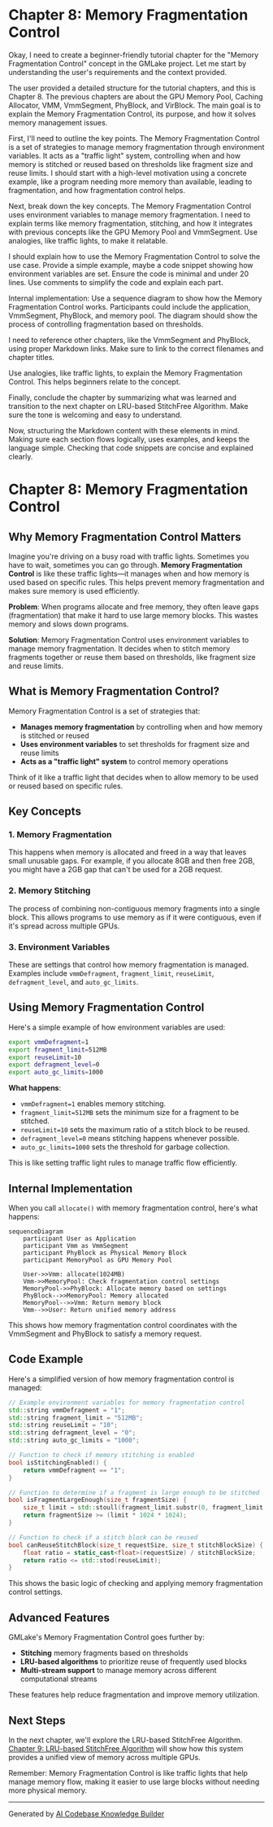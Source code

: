 # Chapter 8: Memory Fragmentation Control


<think>
Okay, I need to create a beginner-friendly tutorial chapter for the "Memory Fragmentation Control" concept in the GMLake project. Let me start by understanding the user's requirements and the context provided.

The user provided a detailed structure for the tutorial chapters, and this is Chapter 8. The previous chapters are about the GPU Memory Pool, Caching Allocator, VMM, VmmSegment, PhyBlock, and VirBlock. The main goal is to explain the Memory Fragmentation Control, its purpose, and how it solves memory management issues.

First, I'll need to outline the key points. The Memory Fragmentation Control is a set of strategies to manage memory fragmentation through environment variables. It acts as a "traffic light" system, controlling when and how memory is stitched or reused based on thresholds like fragment size and reuse limits. I should start with a high-level motivation using a concrete example, like a program needing more memory than available, leading to fragmentation, and how fragmentation control helps.

Next, break down the key concepts. The Memory Fragmentation Control uses environment variables to manage memory fragmentation. I need to explain terms like memory fragmentation, stitching, and how it integrates with previous concepts like the GPU Memory Pool and VmmSegment. Use analogies, like traffic lights, to make it relatable.

I should explain how to use the Memory Fragmentation Control to solve the use case. Provide a simple example, maybe a code snippet showing how environment variables are set. Ensure the code is minimal and under 20 lines. Use comments to simplify the code and explain each part.

Internal implementation: Use a sequence diagram to show how the Memory Fragmentation Control works. Participants could include the application, VmmSegment, PhyBlock, and memory pool. The diagram should show the process of controlling fragmentation based on thresholds.

I need to reference other chapters, like the VmmSegment and PhyBlock, using proper Markdown links. Make sure to link to the correct filenames and chapter titles.

Use analogies, like traffic lights, to explain the Memory Fragmentation Control. This helps beginners relate to the concept.

Finally, conclude the chapter by summarizing what was learned and transition to the next chapter on LRU-based StitchFree Algorithm. Make sure the tone is welcoming and easy to understand.

Now, structuring the Markdown content with these elements in mind. Making sure each section flows logically, uses examples, and keeps the language simple. Checking that code snippets are concise and explained clearly.
</think>

# Chapter 8: Memory Fragmentation Control

## Why Memory Fragmentation Control Matters

Imagine you're driving on a busy road with traffic lights. Sometimes you have to wait, sometimes you can go through. **Memory Fragmentation Control** is like these traffic lights—it manages when and how memory is used based on specific rules. This helps prevent memory fragmentation and makes sure memory is used efficiently.

**Problem**: When programs allocate and free memory, they often leave gaps (fragmentation) that make it hard to use large memory blocks. This wastes memory and slows down programs.

**Solution**: Memory Fragmentation Control uses environment variables to manage memory fragmentation. It decides when to stitch memory fragments together or reuse them based on thresholds, like fragment size and reuse limits.

## What is Memory Fragmentation Control?

Memory Fragmentation Control is a set of strategies that:
- **Manages memory fragmentation** by controlling when and how memory is stitched or reused
- **Uses environment variables** to set thresholds for fragment size and reuse limits
- **Acts as a "traffic light" system** to control memory operations

Think of it like a traffic light that decides when to allow memory to be used or reused based on specific rules.

## Key Concepts

### 1. Memory Fragmentation
This happens when memory is allocated and freed in a way that leaves small unusable gaps. For example, if you allocate 8GB and then free 2GB, you might have a 2GB gap that can't be used for a 2GB request.

### 2. Memory Stitching
The process of combining non-contiguous memory fragments into a single block. This allows programs to use memory as if it were contiguous, even if it's spread across multiple GPUs.

### 3. Environment Variables
These are settings that control how memory fragmentation is managed. Examples include `vmmDefragment`, `fragment_limit`, `reuseLimit`, `defragment_level`, and `auto_gc_limits`.

## Using Memory Fragmentation Control

Here's a simple example of how environment variables are used:

```bash
export vmmDefragment=1
export fragment_limit=512MB
export reuseLimit=10
export defragment_level=0
export auto_gc_limits=1000
```

**What happens**:
- `vmmDefragment=1` enables memory stitching.
- `fragment_limit=512MB` sets the minimum size for a fragment to be stitched.
- `reuseLimit=10` sets the maximum ratio of a stitch block to be reused.
- `defragment_level=0` means stitching happens whenever possible.
- `auto_gc_limits=1000` sets the threshold for garbage collection.

This is like setting traffic light rules to manage traffic flow efficiently.

## Internal Implementation

When you call `allocate()` with memory fragmentation control, here's what happens:

```mermaid
sequenceDiagram
    participant User as Application
    participant Vmm as VmmSegment
    participant PhyBlock as Physical Memory Block
    participant MemoryPool as GPU Memory Pool

    User->>Vmm: allocate(1024MB)
    Vmm->>MemoryPool: Check fragmentation control settings
    MemoryPool->>PhyBlock: Allocate memory based on settings
    PhyBlock-->>MemoryPool: Memory allocated
    MemoryPool-->>Vmm: Return memory block
    Vmm-->>User: Return unified memory address
```

This shows how memory fragmentation control coordinates with the VmmSegment and PhyBlock to satisfy a memory request.

## Code Example

Here's a simplified version of how memory fragmentation control is managed:

```cpp
// Example environment variables for memory fragmentation control
std::string vmmDefragment = "1";
std::string fragment_limit = "512MB";
std::string reuseLimit = "10";
std::string defragment_level = "0";
std::string auto_gc_limits = "1000";

// Function to check if memory stitching is enabled
bool isStitchingEnabled() {
    return vmmDefragment == "1";
}

// Function to determine if a fragment is large enough to be stitched
bool isFragmentLargeEnough(size_t fragmentSize) {
    size_t limit = std::stoull(fragment_limit.substr(0, fragment_limit.find("MB")));
    return fragmentSize >= (limit * 1024 * 1024);
}

// Function to check if a stitch block can be reused
bool canReuseStitchBlock(size_t requestSize, size_t stitchBlockSize) {
    float ratio = static_cast<float>(requestSize) / stitchBlockSize;
    return ratio <= std::stod(reuseLimit);
}
```

This shows the basic logic of checking and applying memory fragmentation control settings.

## Advanced Features

GMLake's Memory Fragmentation Control goes further by:
- **Stitching** memory fragments based on thresholds
- **LRU-based algorithms** to prioritize reuse of frequently used blocks
- **Multi-stream support** to manage memory across different computational streams

These features help reduce fragmentation and improve memory utilization.

## Next Steps

In the next chapter, we'll explore the LRU-based StitchFree Algorithm. [Chapter 9: LRU-based StitchFree Algorithm](09_lru_based_stitchfree_algorithm_.md) will show how this system provides a unified view of memory across multiple GPUs.

Remember: Memory Fragmentation Control is like traffic lights that help manage memory flow, making it easier to use large blocks without needing more physical memory.

---

Generated by [AI Codebase Knowledge Builder](https://github.com/The-Pocket/Tutorial-Codebase-Knowledge)